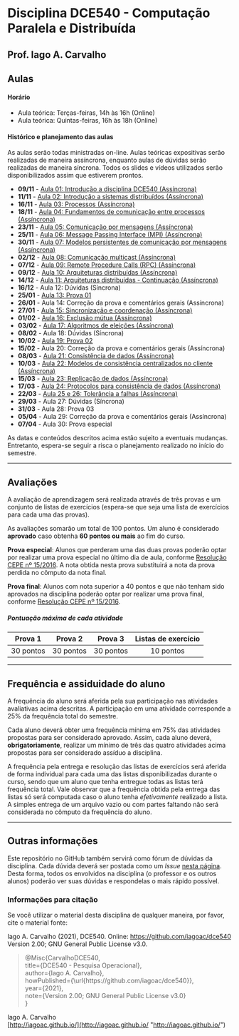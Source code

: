 # Disciplina DCE540 - Computação Paralela e Distribuída

## Prof. Iago A. Carvalho

## Aulas

#### Horário

  - Aula teórica: Terças-feiras, 14h às 16h (Online)
  - Aula teórica: Quintas-feiras, 16h às 18h (Online)
 
#### Histórico e planejamento das aulas

As aulas serão todas ministradas on-line. Aulas teóricas expositivas serão realizadas de maneira assíncrona, enquanto aulas de dúvidas serão realizadas de maneira síncrona.  Todos os slides e vídeos utilizados serão disponibilizados assim que estiverem prontos.

  - **09/11** - [Aula 01: Introdução a disciplina DCE540 (Assíncrona)](https://youtu.be/zsWpkaxGADE)
  - **11/11** - [Aula 02: Introdução a sistemas distribuídos (Assíncrona)](https://youtu.be/o95kWrMJDCE)
  - **16/11** - [Aula 03: Processos (Assíncrona)](https://youtu.be/hbe23CGlGbY)
  - **18/11** - [Aula 04: Fundamentos de comunicação entre processos (Assíncrona)](https://youtu.be/RfRdrYEUSAc)
  - **23/11** - [Aula 05: Comunicação por mensagens (Assíncrona)](https://youtu.be/P1g0ImoZNXQ)
  - **25/11** - [Aula 06: Message Passing Interface (MPI) (Assíncrona)](https://youtu.be/7Czx_pSyf6k)
  - **30/11** - [Aula 07: Modelos persistentes de comunicação por mensagens (Assíncrona)](https://youtu.be/qQfd7W0HjEE)
  - **02/12** - [Aula 08: Comunicação multicast (Assíncrona)](https://youtu.be/vAJ48HifX4s)
  - **07/12** - [Aula 09: Remote Procedure Calls (RPC) (Assíncrona)](https://youtu.be/weTd7jlh13I)
  - **09/12** - [Aula 10: Arquiteturas distribuídas (Assíncrona)](https://youtu.be/O2ewQnW3J_g)
  - **14/12** - [Aula 11: Arquiteturas distribuídas - Continuação (Assíncrona)](https://youtu.be/6dzSmDMYLXE)
  - **16/12** - Aula 12: Dúvidas (Síncrona)
  - **25/01** - [Aula 13: Prova 01](https://github.com/iagoac/dce540/blob/main/provas/prova_01.pdf)
  - **26/01** - Aula 14: Correção da prova e comentários gerais (Assíncrona)
  - **27/01** - [Aula 15: Sincronização e coordenação (Assíncrona)](https://youtu.be/z6b9UGzHpUA)
  - **01/02** - [Aula 16: Exclusão mútua (Assíncrona)](https://youtu.be/_Z-ObE_N8PI)
  - **03/02** - [Aula 17: Algoritmos de eleições (Assíncrona)](https://youtu.be/F0dSgEKs8zw)
  - **08/02** - Aula 18: Dúvidas (Síncrona)
  - **10/02** - [Aula 19: Prova 02](https://github.com/iagoac/dce540/blob/main/provas/prova_02.pdf)
  - **15/02** - Aula 20: Correção da prova e comentários gerais (Assíncrona)
  - **08/03** - [Aula 21: Consistência de dados (Assíncrona)](https://youtu.be/7_GfgIVrANk)
  - **10/03** - [Aula 22: Modelos de consistência centralizados no cliente (Assíncrona)](https://youtu.be/0WxnHSKezhA)
  - **15/03** - [Aula 23: Replicação de dados (Assíncrona)](https://youtu.be/YzhXYagJ1MA)
  - **17/03** - [Aula 24: Protocolos para consistência de dados (Assíncrona)](https://youtu.be/TTO8MuCI3N0)
  - **22/03** - [Aula 25 e 26: Tolerância a falhas (Assíncrona)](https://youtu.be/mK-KTxLFdcg)
  - **29/03** - Aula 27: Dúvidas (Síncrona)
  - **31/03** - Aula 28: Prova 03
  - **05/04** - Aula 29: Correção da prova e comentários gerais (Assíncrona)
  - **07/04** - Aula 30: Prova especial

As datas e conteúdos descritos acima estão sujeito a eventuais mudanças. 
Entretanto, espera-se seguir a risca o planejamento realizado no início do semestre.

---

## Avaliações

A avaliação de aprendizagem será realizada através de três provas e um conjunto de listas de exercícios (espera-se que seja uma lista de exercícios para cada uma das provas).

As avaliações somarão um total de 100 pontos. Um aluno é considerado **aprovado** caso obtenha **60 pontos ou mais** ao fim do curso.

**Prova especial**: Alunos que perderam uma das duas provas poderão optar por realizar uma prova especial no último dia de aula, conforme [Resolução CEPE nº 15/2016](https://www.unifal-mg.edu.br/portal/wp-content/uploads/sites/52/2019/07/15-2016-aprova-Reg.-Geral-Cursos-de-gradua%C3%A7%C3%A3o-11935-8-alterada-pela-016-2019-vide-res-020-2019.pdf "Resolução CEPE nº 15/2016"). A nota obtida nesta prova substituirá a nota da prova perdida no cômputo da nota final.

**Prova final**: Alunos com nota superior a 40 pontos e que não tenham sido aprovados na disciplina poderão optar por realizar uma prova final, conforme [Resolução CEPE nº 15/2016](https://www.unifal-mg.edu.br/portal/wp-content/uploads/sites/52/2019/07/15-2016-aprova-Reg.-Geral-Cursos-de-gradua%C3%A7%C3%A3o-11935-8-alterada-pela-016-2019-vide-res-020-2019.pdf "Resolução CEPE nº 15/2016").

##### Pontuação máxima de cada atividade
| Prova 1  | Prova 2  |  Prova 3 | Listas de exercício | 
| :------------: | :------------: | :------------: | :------------: |
| 30 pontos  | 30 pontos  | 30 pontos  | 10 pontos  |

---

## Frequência e assiduidade do aluno

A frequência do aluno será aferida pela sua participação nas atividades avaliativas acima descritas. A participação em uma atividade corresponde a 25% da frequência total do semestre.

Cada aluno deverá obter uma frequência mínima em 75% das atividades propostas para ser considerado aprovado. Assim, cada aluno deverá, **obrigatoriamente**, realizar um mínimo de três das quatro atividades acima propostas para ser considerado assíduo a disciplina.

A frequência pela entrega e resolução das listas de exercícios será aferida de forma individual para cada uma das listas disponibilizadas durante o curso, sendo que um aluno que tenha entregue todas as listas terá frequência total.
Vale observar que a frequência obtida pela entrega das listas só será computada caso o aluno tenha *efetivamente* realizado a lista. A simples entrega de um arquivo vazio ou com partes faltando não será considerada no cômputo da frequência do aluno.

---

## Outras informações

Este repositório no GitHub também servirá como fórum de dúvidas da disciplina. Cada dúvida deverá ser postada como um *Issue* [nesta página](https://github.com/iagoac/dce540/issues). Desta forma, todos os envolvidos na disciplina (o professor e os outros alunos) poderão ver suas dúvidas e respondelas o mais rápido possível.

### Informações para citação

Se você utilizar o material desta disciplina de qualquer maneira, por favor, cite o material fonte:

Iago A. Carvalho (2021), DCE540. Online: https://github.com/iagoac/dce540 Version 2.00; GNU General Public License v3.0.


> @Misc{CarvalhoDCE540,  
title={DCE540 - Pesquisa Operacional},  
author={Iago A. Carvalho},   
howPublished={\url{https&#58;//github\.com/iagoac/dce540}},  
year={2021},  
note={Version 2.00; GNU General Public License v3.0}  
}


Iago A. Carvalho  
[http://iagoac.github.io/](http://iagoac.github.io/ "http://iagoac.github.io/")

